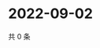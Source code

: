 # 2022-09-02

共 0 条

<!-- BEGIN WEIBO -->
<!-- 最后更新时间 Fri Sep 02 2022 13:59:59 GMT+0800 (China Standard Time) -->

<!-- END WEIBO -->
